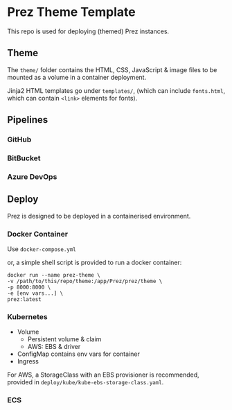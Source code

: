 # Prez Theme Template
This repo is used for deploying (themed) Prez instances.

## Theme
The `theme/` folder contains the HTML, CSS, JavaScript & image files to be mounted as a volume in a container deployment.

Jinja2 HTML templates go under `templates/`, (which can include `fonts.html`, which can contain `<link>` elements for fonts).

## Pipelines

### GitHub

### BitBucket

### Azure DevOps

## Deploy
Prez is designed to be deployed in a containerised environment.

### Docker Container
Use `docker-compose.yml`

or, a simple shell script is provided to run a docker container:

```docker
docker run --name prez-theme \
-v /path/to/this/repo/theme:/app/Prez/prez/theme \
-p 8000:8000 \
-e [env vars...] \
prez:latest
```

### Kubernetes

- Volume
    - Persistent volume & claim
    - AWS: EBS & driver
- ConfigMap contains env vars for container
- Ingress

For AWS, a StorageClass with an EBS provisioner is recommended, provided in `deploy/kube/kube-ebs-storage-class.yaml`.

### ECS